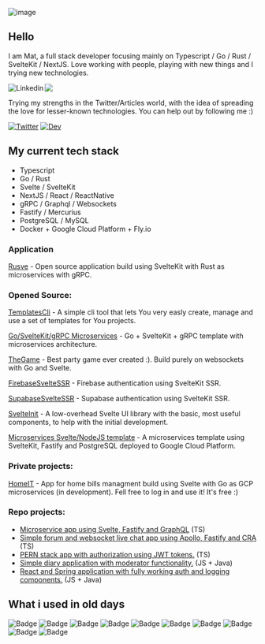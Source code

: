 ![image](https://user-images.githubusercontent.com/26543876/236698648-8c1172c0-1f68-40ae-b15c-610abc9b138b.png)

## Hello

I am Mat, a full stack developer focusing mainly on Typescript / Go / Rust / SvelteKit / NextJS. Love working with people, playing with new things and I trying new technologies.

<a href="https://www.linkedin.com/in/mateusz-piorowski/"><img align="left" alt="Linkedin" src="https://img.shields.io/badge/-LinkedIn-%235d8239?logo=LinkedIn&logoColor=white&logoPosition=right&labelColor=grey" /></a>
<a href="mailto:mateuszpiorowski@gmail.com"> <img src="https://img.shields.io/badge/-Gmail-%235d8239?logo=Gmail&logoColor=white&logoPosition=right&labelColor=grey"/></a>

Trying my strengths in the Twitter/Articles world, with the idea of spreading the love for lesser-known technologies. You can help out by following me :)

[Twitter]: https://img.shields.io/badge/Twitter-37a779?style=for-the-badge
[Dev]: https://img.shields.io/badge/dev-37a779?style=for-the-badge

[![Twitter]](https://twitter.com/mapiorowski)
[![Dev]](https://dev.to/mpiorowski)


## My current tech stack
- Typescript
- Go / Rust
- Svelte / SvelteKit
- NextJS / React / ReactNative
- gRPC / Graphql / Websockets
- Fastify / Mercurius
- PostgreSQL / MySQL
- Docker + Google Cloud Platform + Fly.io

### Application

[Rusve](https://github.com/mpiorowski/Rusve) - Open source application build using SvelteKit with Rust as microservices with gRPC.

### Opened Source:

[TemplatesCli](https://github.com/mpiorowski/templates-cli) - A simple cli tool that lets You very easly create, manage and use a set of templates for You projects.

[Go/SvelteKit/gRPC Microservices](https://github.com/mpiorowski/go-svelte-grpc) - Go + SvelteKit + gRPC template with microservices architecture.

[TheGame](https://github.com/mpiorowski/the-game) - Best party game ever created :). Build purely on websockets with Go and Svelte.

[FirebaseSvelteSSR](https://github.com/mpiorowski/firebase-svelte-ssr) - Firebase authentication using SvelteKit SSR.

[SupabaseSvelteSSR](https://github.com/mpiorowski/supabase-svelte-ssr) - Supabase authentication using SvelteKit SSR.

[SvelteInit](https://github.com/mpiorowski/svelte-init) - A low-overhead Svelte UI library with the basic, most useful components, to help with the initial development.

[Microservices Svelte/NodeJS template](https://github.com/mpiorowski/microservices-gcp-template) - A microservices template using SvelteKit, Fastify and PostgreSQL deployed to Google Cloud Platform.

### Private projects:
[HomeIT](https://homeit.app) - App for home bills managment build using Svelte with Go as GCP microservices (in development). Fell free to log in and use it! It's free :)

### Repo projects:
- <a href="https://github.com/mpiorowski/microservices-ts-fastify-svelte">Microservice app using Svelte, Fastify and GraphQL</a> (TS)
- <a href="https://github.com/mpiorowski/apollo-fastify-cra">Simple forum and websocket live chat app using Apollo, Fastify and CRA</a> (TS)
- <a href="https://github.com/mpiorowski/pern-auth">PERN stack app with authorization using JWT tokens.</a> (TS)
- <a href="https://github.com/mpiorowski/diary-app">Simple diary application with moderator functionality.</a> (JS + Java)
- <a href="https://github.com/mpiorowski/react-spring-auth">React and Spring application with fully working auth and logging components.</a> (JS + Java)

## What i used in old days

![Badge](https://img.shields.io/badge/Languages-JavaScript-%235d8239?logo=JavaScript&logoColor=white)
![Badge](https://img.shields.io/badge/Languages-Java-%235d8239?logo=Java&logoColor=white)
![Badge](https://img.shields.io/badge/Frameworks-React-%235d8239?logo=React&logoColor=white)
![Badge](https://img.shields.io/badge/Frameworks-NodeJS-%235d8239?logo=Node.js&logoColor=white)
![Badge](https://img.shields.io/badge/Frameworks-Spring-%235d8239?logo=Spring&logoColor=white)
![Badge](https://img.shields.io/badge/SQL-PostgreSQL-%235d8239?logo=PostgreSql&logoColor=white)
![Badge](https://img.shields.io/badge/SQL-MySQL-%235d8239?logo=MySql&logoColor=white)
![Badge](https://img.shields.io/badge/Tools-Docker-%235d8239?logo=Docker&logoColor=white)
![Badge](https://img.shields.io/badge/Tools-VSC-%235d8239?logo=visual-studio-code&logoColor=white)
![Badge](https://img.shields.io/badge/Tools-Git-%235d8239?logo=Git&logoColor=white)

<!--
**mpiorowski/mpiorowski** is a ✨ _special_ ✨ repository because its `README.md` (this file) appears on your GitHub profile.

Here are some ideas to get you started:

- 🔭 I’m currently working on ...
- 🌱 I’m currently learning ...
- 👯 I’m looking to collaborate on ...
- 🤔 I’m looking for help with ...
- 💬 Ask me about ...
- 📫 How to reach me: ...
- 😄 Pronouns: ...
- ⚡ Fun fact: ...
-->

